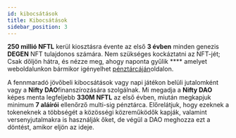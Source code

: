 ```yaml
---
id: kibocsátások
title: Kibocsátások
sidebar_position: 3
---
```


**250 millió NFTL** kerül kiosztásra évente az első **3 évben** minden genezis **DEGEN** NFT tulajdonos számára. Nem szükséges kockáztatni az NFT-jét; Csak dőljön hátra, és nézze meg, ahogy naponta gyűlik **** amelyet weboldalunkon bármikor igényelhet [pénztárcáján](https://nifty-league.com/wallet)oldalon.

A fennmaradó jövőbeli kibocsátások vagy napi játékon belüli jutalomként vagy a **Nifty DAO**finanszírozására szolgálnak. Mi megadja a **Nifty DAO** képes menta legfeljebb **330M NFTL** az első évben, miután megkapjuk minimum **7 aláírói** ellenőrző multi-sig pénztárca. Előrelátjuk, hogy ezeknek a tokeneknek a többségét a közösségi közreműködők kapják, valamint versenyjutalmakra is használják őket, de végül a DAO meghozza ezt a döntést, amikor eljön az ideje.
